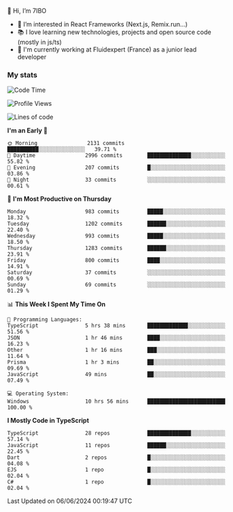 👋 Hi, I’m 7IBO

- 👀 I’m interested in React Frameworks (Next.js, Remix.run...)
- 📚 I love learning new technologies, projects and open source code (mostly in js/ts)
- 💼 I'm currently working at Fluidexpert (France) as a junior lead developer

### My stats
<!--START_SECTION:waka-->
![Code Time](http://img.shields.io/badge/Code%20Time-642%20hrs%2028%20mins-blue)

![Profile Views](http://img.shields.io/badge/Profile%20Views-0-blue)

![Lines of code](https://img.shields.io/badge/From%20Hello%20World%20I%27ve%20Written-6.7%20million%20lines%20of%20code-blue)

**I'm an Early 🐤** 

```text
🌞 Morning                2131 commits        ██████████░░░░░░░░░░░░░░░   39.71 % 
🌆 Daytime                2996 commits        ██████████████░░░░░░░░░░░   55.82 % 
🌃 Evening                207 commits         █░░░░░░░░░░░░░░░░░░░░░░░░   03.86 % 
🌙 Night                  33 commits          ░░░░░░░░░░░░░░░░░░░░░░░░░   00.61 % 
```
📅 **I'm Most Productive on Thursday** 

```text
Monday                   983 commits         █████░░░░░░░░░░░░░░░░░░░░   18.32 % 
Tuesday                  1202 commits        ██████░░░░░░░░░░░░░░░░░░░   22.40 % 
Wednesday                993 commits         █████░░░░░░░░░░░░░░░░░░░░   18.50 % 
Thursday                 1283 commits        ██████░░░░░░░░░░░░░░░░░░░   23.91 % 
Friday                   800 commits         ████░░░░░░░░░░░░░░░░░░░░░   14.91 % 
Saturday                 37 commits          ░░░░░░░░░░░░░░░░░░░░░░░░░   00.69 % 
Sunday                   69 commits          ░░░░░░░░░░░░░░░░░░░░░░░░░   01.29 % 
```


📊 **This Week I Spent My Time On** 

```text
💬 Programming Languages: 
TypeScript               5 hrs 38 mins       █████████████░░░░░░░░░░░░   51.56 % 
JSON                     1 hr 46 mins        ████░░░░░░░░░░░░░░░░░░░░░   16.23 % 
Other                    1 hr 16 mins        ███░░░░░░░░░░░░░░░░░░░░░░   11.64 % 
Prisma                   1 hr 3 mins         ██░░░░░░░░░░░░░░░░░░░░░░░   09.69 % 
JavaScript               49 mins             ██░░░░░░░░░░░░░░░░░░░░░░░   07.49 % 

💻 Operating System: 
Windows                  10 hrs 56 mins      █████████████████████████   100.00 % 
```

**I Mostly Code in TypeScript** 

```text
TypeScript               28 repos            ██████████████░░░░░░░░░░░   57.14 % 
JavaScript               11 repos            ██████░░░░░░░░░░░░░░░░░░░   22.45 % 
Dart                     2 repos             █░░░░░░░░░░░░░░░░░░░░░░░░   04.08 % 
EJS                      1 repo              █░░░░░░░░░░░░░░░░░░░░░░░░   02.04 % 
C#                       1 repo              █░░░░░░░░░░░░░░░░░░░░░░░░   02.04 % 
```




 Last Updated on 06/06/2024 00:19:47 UTC
<!--END_SECTION:waka-->
